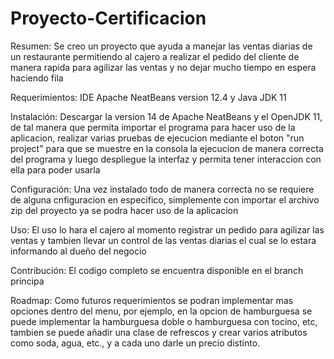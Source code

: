 # Proyecto-Certificacion
Resumen: Se creo un proyecto que ayuda a manejar las ventas diarias de un restaurante permitiendo al cajero a realizar el pedido del cliente de manera rapida para agilizar las ventas y no dejar mucho tiempo en espera haciendo fila 

Requerimientos: IDE Apache NeatBeans version 12.4 y Java JDK 11

Instalación: Descargar la version 14 de Apache NeatBeans y el OpenJDK 11, de tal manera que permita importar el programa para hacer uso de la aplicacion, realizar varias pruebas de ejecucion mediante el boton "run project" para que se muestre en la consola la ejecucion de manera correcta del programa y luego despliegue la interfaz y permita tener interaccion con ella para poder usarla

Configuración: Una vez instalado todo de manera correcta no se requiere de alguna cnfiguracion en especifico, simplemente con importar el archivo zip del proyecto ya se podra hacer uso de la aplicacion

Uso: El uso lo hara el cajero al momento registrar un pedido para agilizar las ventas y tambien llevar un control de las ventas diarias el cual se lo estara informando al dueño del negocio

Contribución: El codigo completo se encuentra disponible en el branch principa

Roadmap: Como futuros requerimientos se podran implementar mas opciones dentro del menu, por ejemplo, en la opcion de hamburguesa se puede implementar la hamburguesa doble o hamburguesa con tocino, etc, tambien se puede añadir una clase de refrescos y crear varios atributos como soda, agua, etc., y a cada uno darle un precio distinto.
